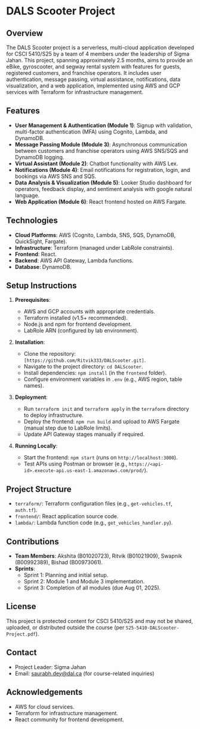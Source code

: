 # DALS Scooter Project

## Overview
The DALS Scooter project is a serverless, multi-cloud application developed for CSCI 5410/S25 by a team of 4 members under the leadership of Sigma Jahan. This project, spanning approximately 2.5 months, aims to provide an eBike, gyroscooter, and segway rental system with features for guests, registered customers, and franchise operators. It includes user authentication, message passing, virtual assistance, notifications, data visualization, and a web application, implemented using AWS and GCP services with Terraform for infrastructure management.

## Features
- **User Management & Authentication (Module 1)**: Signup with validation, multi-factor authentication (MFA) using Cognito, Lambda, and DynamoDB.
- **Message Passing Module (Module 3)**: Asynchronous communication between customers and franchise operators using AWS SNS/SQS and DynamoDB logging.
- **Virtual Assistant (Module 2)**: Chatbot functionality with AWS Lex.
- **Notifications (Module 4)**: Email notifications for registration, login, and bookings via AWS SNS and SQS.
- **Data Analysis & Visualization (Module 5)**: Looker Studio dashboard for operators, feedback display, and sentiment analysis with google natural language.
- **Web Application (Module 6)**: React frontend hosted on AWS Fargate.

## Technologies
- **Cloud Platforms**: AWS (Cognito, Lambda, SNS, SQS, DynamoDB, QuickSight, Fargate).
- **Infrastructure**: Terraform (managed under LabRole constraints).
- **Frontend**: React.
- **Backend**: AWS API Gateway, Lambda functions.
- **Database**: DynamoDB.

## Setup Instructions
1. **Prerequisites**:
   - AWS and GCP accounts with appropriate credentials.
   - Terraform installed (v1.5+ recommended).
   - Node.js and npm for frontend development.
   - LabRole ARN (configured by lab environment).

2. **Installation**:
   - Clone the repository: `[https://github.com/Ritvik333/DALScooter.git]`.
   - Navigate to the project directory: `cd DALScooter`.
   - Install dependencies: `npm install` (in the `frontend` folder).
   - Configure environment variables in `.env` (e.g., AWS region, table names).

3. **Deployment**:
   - Run `terraform init` and `terraform apply` in the `terraform` directory to deploy infrastructure.
   - Deploy the frontend: `npm run build` and upload to AWS Fargate (manual step due to LabRole limits).
   - Update API Gateway stages manually if required.

4. **Running Locally**:
   - Start the frontend: `npm start` (runs on `http://localhost:3000`).
   - Test APIs using Postman or browser (e.g., `https://<api-id>.execute-api.us-east-1.amazonaws.com/prod/`).

## Project Structure
- `terraform/`: Terraform configuration files (e.g., `get-vehicles.tf`, `auth.tf`).
- `frontend/`: React application source code.
- `lambda/`: Lambda function code (e.g., `get_vehicles_handler.py`).

## Contributions
- **Team Members**: Akshita (B01020723), Ritvik (B01021909), Swapnik (B00992389), Bishad (B00973061).
- **Sprints**: 
  - Sprint 1: Planning and initial setup.
  - Sprint 2: Module 1 and Module 3 implementation.
  - Sprint 3: Completion of all modules (due Aug 01, 2025).

## License
This project is protected content for CSCI 5410/S25 and may not be shared, uploaded, or distributed outside the course (per `S25-5410-DALScooter-Project.pdf`).

## Contact
- Project Leader: Sigma Jahan
- Email: saurabh.dey@dal.ca (for course-related inquiries)

## Acknowledgements
- AWS for cloud services.
- Terraform for infrastructure management.
- React community for frontend development.
